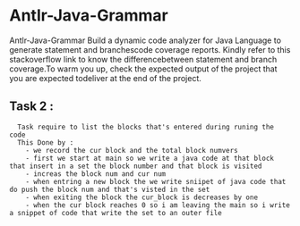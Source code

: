 # Antlr-Java-Grammar
Antlr-Java-Grammar
Build a dynamic code analyzer for Java Language to generate statement and branchescode coverage reports. Kindly refer to this stackoverflow link to know the differencebetween statement and branch coverage.To warm you up, check the expected output of the project that you are expected todeliver at the end of the project.

## Task 2 : <br>
   
      Task require to list the blocks that's entered during runing the code 
      This Done by :
        - we record the cur block and the total block numvers
        - first we start at main so we write a java code at that block that insert in a set the block number and that block is visited
        - increas the block num and cur num
        - when entring a new block the we write sniipet of java code that do push the block num and that's visted in the set
        - when exiting the block the cur_block is decreases by one 
        - when the cur block reaches 0 so i am leaving the main so i write a snippet of code that write the set to an outer file
       
    
